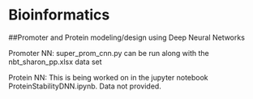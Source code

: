 # Bioinformatics
##Promoter and Protein modeling/design using Deep Neural Networks


Promoter NN: super_prom_cnn.py can be run along with the nbt_sharon_pp.xlsx data set

Protein NN: This is being worked on in the jupyter notebook ProteinStabilityDNN.ipynb. Data not provided.
